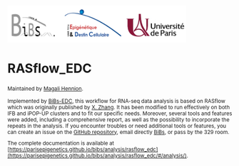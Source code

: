 <img src="images/banner.png" alt="drawing" width="400"/>


# RASflow_EDC

<small>Maintained by [Magali Hennion](mailto:magali.hennion@u-paris.fr). 

Implemented by [BiBs-EDC](https://parisepigenetics.github.io/bibs/), this workflow for RNA-seq data analysis is based on RASflow which was originally published by [X. Zhang](https://doi.org/10.1186/s12859-020-3433-x). It has been modified to run effectively on both IFB and iPOP-UP clusters and to fit our specific needs. Moreover, several tools and features were added, including a comprehensive report, as well as the possibility to incorporate the repeats in the analysis. If you encounter troubles or need additional tools or features, you can create an issue on the [GitHub repository](https://github.com/parisepigenetics/RASflow_EDC/issues), email directly [BiBs](mailto:bibsATparisepigenetics.com), or pass by the 329 room.

The complete documentation is available at [https://parisepigenetics.github.io/bibs/analysis/rasflow_edc](https://parisepigenetics.github.io/bibs/analysis/rasflow_edc/#/analysis/). 